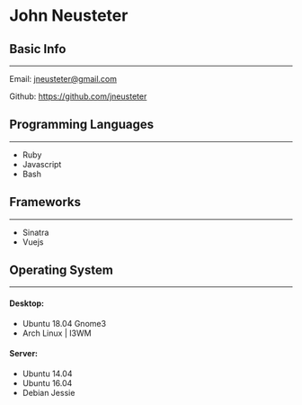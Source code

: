 # John Neusteter

## Basic Info

---

Email: jneusteter@gmail.com

Github: https://github.com/jneusteter

## Programming Languages

---

- Ruby
- Javascript
- Bash

## Frameworks

---

- Sinatra
- Vuejs

## Operating System

---

#### Desktop:

- Ubuntu 18.04 Gnome3
- Arch Linux | I3WM

#### Server:

- Ubuntu 14.04
- Ubuntu 16.04
- Debian Jessie
